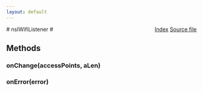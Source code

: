 ```yaml
---
layout: default
---
```

<div class='links' style='float:right'><a href="../index.html">Index</a>
<a href="http://dxr.mozilla.org/mozilla-central/source/netwerk/wifi/nsIWifiListener.idl">Source file</a>
</div>
# nsIWifiListener #

## Methods ##

### onChange(accessPoints, aLen) ###

### onError(error) ###
